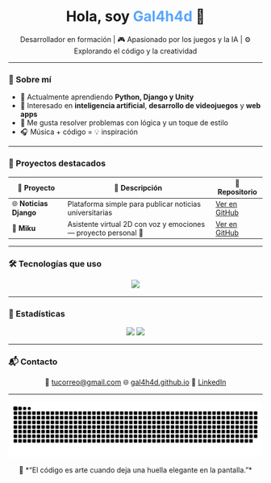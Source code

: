 
<h1 align="center">Hola, soy <span style="color:#58a6ff">Gal4h4d</span> 👋</h1>

<p align="center">
 Desarrollador en formación | 🎮 Apasionado por los juegos y la IA | ⚙️ Explorando el código y la creatividad
</p>

---

### 🧠 Sobre mí

- 🔭 Actualmente aprendiendo **Python, Django y Unity**
- 🌱 Interesado en **inteligencia artificial**, **desarrollo de videojuegos** y **web apps**
- 🧩 Me gusta resolver problemas con lógica y un toque de estilo
- 🎧 Música + código = 💡 inspiración

---

### 🚀 Proyectos destacados

| 🌟 Proyecto | 💬 Descripción | 🔗 Repositorio |
|-------------|----------------|----------------|
| 🌐 **Noticias Django** | Plataforma simple para publicar noticias universitarias | [Ver en GitHub](https://github.com/Gal4h4d/Pagina_web) |
| 🤖 **Miku** | Asistente virtual 2D con voz y emociones — proyecto personal 💙 | [Ver en GitHub](https://github.com/Gal4h4d/Miku-IA) |

---

### 🛠️ Tecnologías que uso

<p align="center">
  <img src="https://skillicons.dev/icons?i=python,html,css,js,django,unity,github,linux" />
</p>

---

### 🌈 Estadísticas

<p align="center">
  <img height="160em" src="https://github-readme-stats.vercel.app/api?username=Gal4h4d&show_icons=true&theme=tokyonight&hide_border=true" />
  <img height="160em" src="https://github-readme-stats.vercel.app/api/top-langs/?username=Gal4h4d&layout=compact&theme=tokyonight&hide_border=true" />
</p>

---

### 📬 Contacto

<p align="center">
  💌 <a href="mailto:juanditamp@gmail.com">tucorreo@gmail.com</a>  
  🌐 <a href="https://gal4h4d.github.io">gal4h4d.github.io</a>  
  💼 <a href="https://www.linkedin.com/in/juan-david-miranda-pelaez-09943a286">LinkedIn</a>
</p>

---

<p align="center">
  <img src="https://github.com/Platane/snk/raw/output/github-contribution-grid-snake-dark.svg" alt="snake" />
</p>

<p align="center">
  🐍 *“El código es arte cuando deja una huella elegante en la pantalla.”*
</p>

